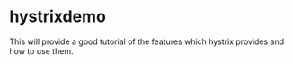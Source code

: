 # hystrixdemo

This will provide a good tutorial of the features which hystrix provides and how to use them.

